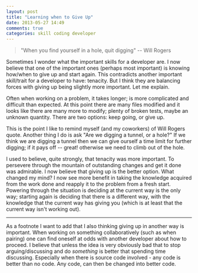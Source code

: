 ```yaml
---
layout: post
title: "Learning when to Give Up"
date: 2013-05-27 14:49
comments: true
categories: skill coding developer
---
```


> "When you find yourself in a hole, quit digging"
> -- Will Rogers

Sometimes I wonder what the important skills for a developer are.  I now
believe that one of the important ones (perhaps most important) is knowing
how/when to give up and start again. This contradicts another important
skill/trait for a developer to have: tenacity. But I think they are balancing
forces with giving up being slightly more important. Let me explain.

Often when working on a problem, it takes longer; is more complicated and
difficult than expected. At this point there are many files modified and it
looks like there are many more to modify; plenty of broken tests, maybe an
unknown quantity. There are two options: keep going, or give up.

This is the point I like to remind myself (and my coworkers) of Will Rogers
quote. Another thing I do is ask "Are we digging a tunnel, or a hole?" If we
think we are digging a tunnel then we can give ourself a time limit for
further digging; if it pays off -- great! otherwise we need to climb out of
the hole.

I used to believe, quite strongly, that tenacity was more important. To
persevere through the mountain of outstanding changes and get it done was
admirable.  I now believe that giving up is the better option. What changed my
mind? I now see more benefit in taking the knowledge acquired from the work
done and reapply it to the problem from a fresh start. Powering through the
situation is deciding at the current way is the only way; starting again is
deciding that there is a different way, with the knowledge that the current
way has giving you (which is at least that the current way isn't working out).

----

As a footnote I want to add that I also thinking giving up in another way is
important. When working on something collaboratively (such as when pairing)
one can find oneself at odds with another developer about how to proceed. I
believe that unless the idea is very obviously bad that to stop
arguing/discussing and do *something* is better that spending time discussing.
Especially when there is source code involved - any code is better than no
code. Any code, can then be changed into better code.

